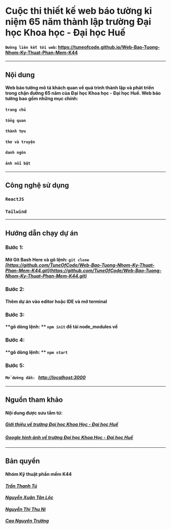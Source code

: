# **Cuộc thi thiết kế web báo tường kỉ niệm 65 năm thành lập trường Đại học Khoa học - Đại học Huế**

#### **`Đường liên kết tới web`**: https://tuneofcode.github.io/Web-Bao-Tuong-Nhom-Ky-Thuat-Phan-Mem-K44

---

## **Nội dung**

#### **Web báo tường mô tả khách quan về quá trình thành lập và phát triển trong chặn đường** **65 năm của Đại học Khoa học - Đại học Huế. Web báo tường bao gồm những mục chính**:

#### **`trang chủ`**

#### **`tổng quan`**

#### **`thành tựu`**

#### **`thơ và truyện`**

#### **`danh ngôn`**

#### **`ảnh nổi bật`**

---

## **Công nghệ sử dụng**

### **`ReactJS`**

### **`Tailwind`**

---

## **Hướng dẫn chạy dự án**

### **Bước 1**:

#### **Mở Git Bash Here và gõ lệnh:** **`git clone`** _[https://github.com/TuneOfCode/Web-Bao-Tuong-Nhom-Ky-Thuat-Phan-Mem-K44.git](https://github.com/TuneOfCode/Web-Bao-Tuong-Nhom-Ky-Thuat-Phan-Mem-K44.git)_

### **Bước 2**:

#### **Thêm dự án vào editor hoặc IDE và mở terminal**

### **Bước 3**:

#### **gõ dòng lệnh: ** **`npm init`** **để tải node_modules về**

### **Bước 4**:

#### **gõ dòng lệnh: ** **`npm start`**

### **Bước 5**:

#### **`Mở dường dẫn: `** **_[http://localhost:3000](http://localhost:3000)_**

---

## **Nguồn tham khảo**

#### **Nội dung được sưu tầm từ**:

##### **_[Giới thiệu về trường Đại học Khoa Học - Đại học Huế](http://husc.hueuni.edu.vn/cocautochuc.php)_**

##### **_[Google hình ảnh về trường Đại học Khoa Học - Đại học Huế](https://www.google.com/search?source=univ&tbm=isch&q=%E1%BA%A3nh+tr%C6%B0%E1%BB%9Dng+%C4%91%E1%BA%A1i+h%E1%BB%8Dc+khoa+h%E1%BB%8Dc+Hu%E1%BA%BF)_**

---

## **Bản quyền**

#### Nhóm Kỹ thuật phần mềm K44

#### **_[Trần Thanh Tú](https://www.facebook.com/3T.2208/)_**

#### **_[Nguyễn Xuân Tân Lộc](https://www.facebook.com/twilight.nxt/)_**

#### **_[Nguyễn Thị Thu Ni](https://www.facebook.com/Thao03.uylinh/)_**

#### **_[Cao Nguyên Trường](https://www.facebook.com/truongcao2012/)_**
